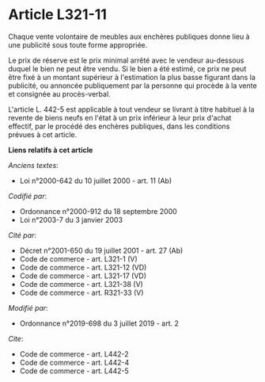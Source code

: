 # Article L321-11

Chaque vente volontaire de meubles aux enchères publiques donne lieu à une publicité sous toute forme appropriée. 

Le prix de réserve est le prix minimal arrêté avec le vendeur au-dessous duquel le bien ne peut être vendu. Si le bien a été
estimé, ce prix ne peut être fixé à un montant supérieur à l'estimation la plus basse figurant dans la publicité, ou annoncée
publiquement par la personne qui procède à la vente et consignée au procès-verbal. 

L'article L. 442-5 est applicable à tout vendeur se livrant à titre habituel à la revente de biens neufs en l'état à un prix
inférieur à leur prix d'achat effectif, par le procédé des enchères publiques, dans les conditions prévues à cet article.

**Liens relatifs à cet article**

_Anciens textes_:

  - Loi n°2000-642 du 10 juillet 2000 - art. 11 (Ab)

_Codifié par_:

  - Ordonnance n°2000-912 du 18 septembre 2000
  - Loi n°2003-7 du 3 janvier 2003

_Cité par_:

  - Décret n°2001-650 du 19 juillet 2001 - art. 27 (Ab)
  - Code de commerce - art. L321-1 (V)
  - Code de commerce - art. L321-12 (VD)
  - Code de commerce - art. L321-17 (VD)
  - Code de commerce - art. L321-38 (V)
  - Code de commerce - art. R321-33 (V)

_Modifié par_:

  - Ordonnance n°2019-698 du 3 juillet 2019 - art. 2

_Cite_:

  - Code de commerce - art. L442-2
  - Code de commerce - art. L442-4
  - Code de commerce - art. L442-5

